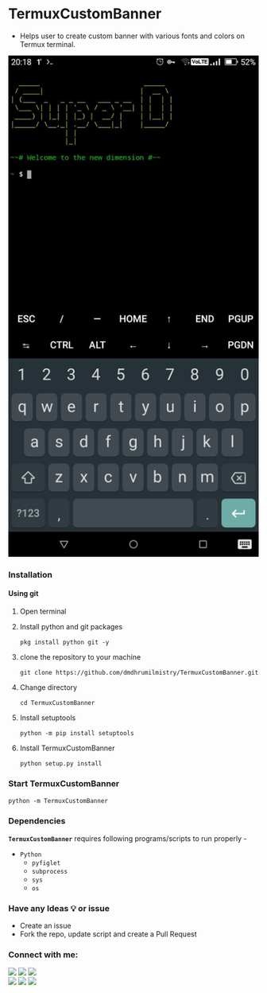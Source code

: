 # TermuxCustomBanner
- Helps user to create custom banner with various fonts and colors on Termux terminal.

![Image](https://github.com/dmdhrumilmistry/TermuxCustomBanner/blob/main/.images/%231_TermuxCustomBanner.png?raw=true)

### Installation

#### Using git

1. Open terminal

2. Install python and git packages
   ```
   pkg install python git -y
   ```
   
3. clone the repository to your machine
   ```
   git clone https://github.com/dmdhrumilmistry/TermuxCustomBanner.git
   ```
4. Change directory
   ```
   cd TermuxCustomBanner
   ```
   
5. Install setuptools
   ```
   python -m pip install setuptools
   ```

6. Install TermuxCustomBanner
   ```
   python setup.py install
   ```
   
### Start TermuxCustomBanner

 ```
 python -m TermuxCustomBanner
 ```

### Dependencies

   **`TermuxCustomBanner`** requires following programs/scripts to run properly -
   - `Python`
      - `pyfiglet`
      - `subprocess`
      - `sys`
      - `os`
      

### Have any Ideas 💡 or issue
- Create an issue
- Fork the repo, update script and create a Pull Request
       
       
 ### Connect with me:
  
  <p align ="left">
    <a href = "https://github.com/dmdhrumilmistry" target="_blank"><img src = "https://img.shields.io/badge/Github-dmdhrumilmistry-333"></a>
    <a href = "https://www.instagram.com/dmdhrumilmistry/" target="_blank"><img src = "https://img.shields.io/badge/Instagram-dmdhrumilmistry-833ab4"></a>
    <a href = "https://twitter.com/dmdhrumilmistry" target="_blank"><img src = "https://img.shields.io/badge/Twitter-dmdhrumilmistry-4078c0"></a><br>
    <a href = "https://dhrumilmistrywrites.blogspot.com/" target="_blank"><img src = "https://img.shields.io/badge/YouTube-Dhrumil%20Mistry-critical"></a>
    <a href = "https://www.youtube.com/channel/UChbjrRvbzgY3BIomUI55XDQ" target="_blank"><img src = "https://img.shields.io/badge/Blog-Dhrumil%20Mistry-bd2c00"></a>
    <a href = "https://www.linkedin.com/in/dhrumil-mistry-312966192/" target="_blank"><img src = "https://img.shields.io/badge/LinkedIn-Dhrumil%20Mistry-4078c0"></a><br>
   </p>
  

